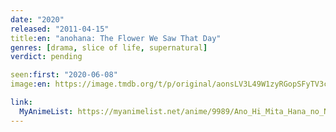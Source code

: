 ```yaml
---
date: "2020"
released: "2011-04-15"
title:en: "anohana: The Flower We Saw That Day"
genres: [drama, slice of life, supernatural]
verdict: pending

seen:first: "2020-06-08"
image:en: https://image.tmdb.org/t/p/original/aonsLV3L49W1zyRGopSFyTV3cOu.jpg

link:
  MyAnimeList: https://myanimelist.net/anime/9989/Ano_Hi_Mita_Hana_no_Namae_wo_Bokutachi_wa_Mada_Shiranai
---
```

